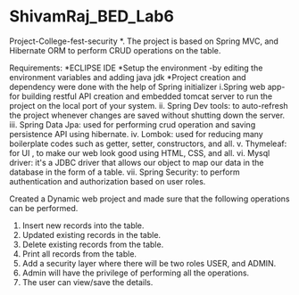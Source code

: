 # ShivamRaj_BED_Lab6
Project-College-fest-security
*. The project is based on Spring MVC, and Hibernate ORM to perform CRUD operations on the table.

Requirements:
*ECLIPSE IDE
*Setup the environment -by editing the environment variables and adding java jdk
*Project creation and dependency were done with the help of Spring initializer
i.Spring web app- for building restful API creation and embedded tomcat server to run the project on the local port of your system.
ii. Spring Dev tools: to auto-refresh the project whenever changes are saved without shutting down the server.
iii. Spring Data Jpa: used for performing crud operation and saving persistence API using hibernate.
iv. Lombok: used for reducing many boilerplate codes such as getter, setter, constructors, and all.
v. Thymeleaf: for UI , to make our web look good using HTML, CSS, and all.
vi. Mysql driver: it's a JDBC driver that allows our object to map our data in the database in the form of a table.
vii. Spring Security: to perform authentication and authorization based on user roles. 

Created a Dynamic web project and made sure that the following operations can be performed.
1.	Insert new records into the table.
2.	Updated existing records in the table.
3.	Delete existing records from the table.
4.	Print all records from the table.
5.	Add a security layer where there will be two roles USER, and ADMIN.
6.	Admin will have the privilege of performing all the operations.
7.	The user can view/save the details.

